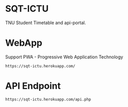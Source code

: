 # SQT-ICTU
TNU Student Timetable and api-portal.

# WebApp
Support PWA - Progressive Web Application Technology
```
https://sqt-ictu.herokuapp.com/
```

# API Endpoint
```
https://sqt-ictu.herokuapp.com/api.php
```
